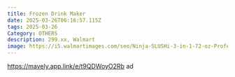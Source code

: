 ```yaml
---
title: Frozen Drink Maker
date: 2025-03-26T06:16:57.115Z
tags: 2025-03-26
Category: OTHERS
description: 299.xx, Walmart
image: https://i5.walmartimages.com/seo/Ninja-SLUSHi-3-in-1-72-oz-Professional-Frozen-Drink-Maker_a61727d0-30b0-4f99-8511-cebc293580d1.a86b5178fbac3081f3de89cc8080ad3d.jpeg?odnHeight=2000&odnWidth=2000&odnBg=FFFFFF
---
```

https://mavely.app.link/e/t9QDWoyO2Rb   ad